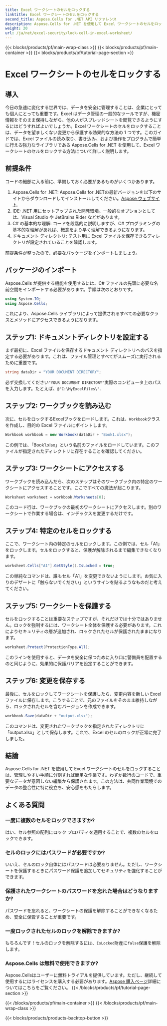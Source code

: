 ```yaml
---
title: Excel ワークシートのセルをロックする
linktitle: Excel ワークシートのセルをロックする
second_title: Aspose.Cells for .NET API リファレンス
description: Aspose.Cells for .NET を使用して Excel ワークシートのセルをロックする方法を学びます。安全なデータ管理のための簡単なステップバイステップのチュートリアルです。
weight: 20
url: /ja/net/excel-security/lock-cell-in-excel-worksheet/
---
```


{{< blocks/products/pf/main-wrap-class >}}
{{< blocks/products/pf/main-container >}}
{{< blocks/products/pf/tutorial-page-section >}}

# Excel ワークシートのセルをロックする

## 導入

今日の急速に変化する世界では、データを安全に管理することは、企業にとっても個人にとっても重要です。Excel はデータ管理の一般的なツールですが、機密情報をそのまま保持しながら、他の人がスプレッドシートを閲覧できるようにするにはどうすればよいでしょうか。Excel ワークシートのセルをロックすることは、データを望ましくない変更から保護する効果的な方法の 1 つです。このガイドでは、Excel ファイルの読み取り、書き込み、および操作をプログラムで簡単に行える強力なライブラリである Aspose.Cells for .NET を使用して、Excel ワークシートのセルをロックする方法について詳しく説明します。

## 前提条件

コードの細部に入る前に、準備しておく必要があるものがいくつかあります。

1.  Aspose.Cells for .NET: Aspose.Cells for .NETの最新バージョンを以下のサイトからダウンロードしてインストールしてください。[Aspose ウェブサイト](https://releases.aspose.com/cells/net/).
2. IDE: .NET 用にセットアップされた開発環境。一般的なオプションとしては、Visual Studio や JetBrains Rider などがあります。
3. C# の基本的な理解: コードを段階的に説明しますが、C# プログラミングの基本的な理解があれば、概念をより早く理解できるようになります。
4. ドキュメント ディレクトリ: テスト用に Excel ファイルを保存できるディレクトリが設定されていることを確認します。

前提条件が整ったので、必要なパッケージをインポートしましょう。

## パッケージのインポート

Aspose.Cells が提供する機能を使用するには、C# ファイルの先頭に必要な名前空間をインポートする必要があります。手順は次のとおりです。

```csharp
using System.IO;
using Aspose.Cells;
```

これにより、Aspose.Cells ライブラリによって提供されるすべての必要なクラスとメソッドにアクセスできるようになります。

## ステップ1: ドキュメントディレクトリを設定する

まず最初に、Excel ファイルを保存するドキュメント ディレクトリへのパスを指定する必要があります。これは、ファイル管理とすべてがスムーズに実行されるために重要です。 

```csharp
string dataDir = "YOUR DOCUMENT DIRECTORY";
```

必ず交換してください`"YOUR DOCUMENT DIRECTORY"`実際のコンピュータ上のパスを入力します。たとえば、`@"C:\MyExcelFiles\"`.

## ステップ2: ワークブックを読み込む

次に、セルをロックするExcelブックをロードします。これは、`Workbook`クラスを作成し、目的の Excel ファイルにポイントします。

```csharp
Workbook workbook = new Workbook(dataDir + "Book1.xlsx");
```

この例では、「Book1.xlsx」という名前のファイルをロードしています。このファイルが指定されたディレクトリに存在することを確認してください。

## ステップ3: ワークシートにアクセスする

ワークブックを読み込んだら、次のステップはそのワークブック内の特定のワークシートにアクセスすることです。ここですべての魔法が起こります。 

```csharp
Worksheet worksheet = workbook.Worksheets[0];
```

このコード行は、ワークブックの最初のワークシートにアクセスします。別のワークシートで作業する場合は、インデックスを変更するだけです。

## ステップ4: 特定のセルをロックする 

ここで、ワークシート内の特定のセルをロックします。この例では、セル「A1」をロックします。セルをロックすると、保護が解除されるまで編集できなくなります。

```csharp
worksheet.Cells["A1"].GetStyle().IsLocked = true;
```

この単純なコマンドは、誰もセル「A1」を変更できないようにします。お気に入りのデザートに「触らないでください」というサインを貼るようなものだと考えてください。

## ステップ5: ワークシートを保護する

セルをロックすることは重要なステップですが、それだけでは十分ではありません。ロックを強制するには、ワークシート全体を保護する必要があります。これによりセキュリティの層が追加され、ロックされたセルが保護されたままになります。

```csharp
worksheet.Protect(ProtectionType.All);
```

このラインを使用すると、データを安全に保つために入り口に警備員を配置するのと同じように、効果的に保護バリアを設定することができます。

## ステップ6: 変更を保存する

最後に、セルをロックしてワークシートを保護したら、変更内容を新しい Excel ファイルに保存します。こうすることで、元のファイルをそのまま維持しながら、ロックされたセルを含むバージョンを作成できます。

```csharp
workbook.Save(dataDir + "output.xlsx");
```

このコマンドは、変更されたワークブックを指定されたディレクトリに「output.xlsx」として保存します。これで、Excel のセルのロックが正常に完了しました。

## 結論

Aspose.Cells for .NET を使用して Excel ワークシートのセルをロックすることは、管理しやすい手順に分割すれば簡単な作業です。わずか数行のコードで、重要なデータが意図しない編集から保護されます。この方法は、共同作業環境でのデータの整合性に特に役立ち、安心感をもたらします。

## よくある質問

### 一度に複数のセルをロックできますか?
はい、セル参照の配列にロック プロパティを適用することで、複数のセルをロックできます。

### セルのロックにはパスワードが必要ですか?
いいえ、セルのロック自体にはパスワードは必要ありません。ただし、ワークシートを保護するときにパスワード保護を追加してセキュリティを強化することができます。

### 保護されたワークシートのパスワードを忘れた場合はどうなりますか?
パスワードを忘れると、ワークシートの保護を解除することができなくなるため、安全に保管することが重要です。

### 一度ロックされたセルのロックを解除できますか?
もちろんです！セルのロックを解除するには、`IsLocked`財産に`false`保護を解除します。

### Aspose.Cells は無料で使用できますか?
Aspose.Cellsはユーザーに無料トライアルを提供しています。ただし、継続して使用するにはライセンスを購入する必要があります。[Aspose 購入ページ](https://purchase.aspose.com/buy)詳細についてはこちらをご覧ください。
{{< /blocks/products/pf/tutorial-page-section >}}

{{< /blocks/products/pf/main-container >}}
{{< /blocks/products/pf/main-wrap-class >}}

{{< blocks/products/products-backtop-button >}}

